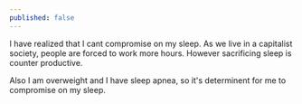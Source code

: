 ```yaml
---
published: false
---
```


I have realized that I cant compromise on my sleep. As we live in a capitalist society, people are forced to work more hours. However sacrificing sleep is counter productive. 

Also I am overweight and I have sleep apnea, so it's determinent for me to compromise on my sleep. 
